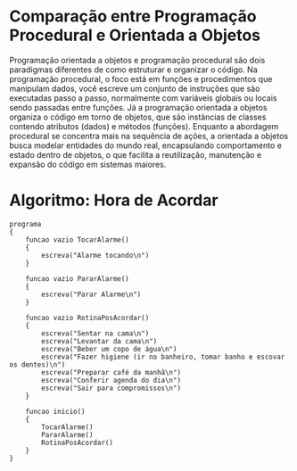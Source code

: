 # Comparação entre Programação Procedural e Orientada a Objetos

Programação orientada a objetos e programação procedural são dois paradigmas diferentes de como estruturar e organizar o código. Na programação procedural, o foco está em funções e procedimentos que manipulam dados, você escreve um conjunto de instruções que são executadas passo a passo, normalmente com variáveis globais ou locais sendo passadas entre funções. Já a programação orientada a objetos organiza o código em torno de objetos, que são instâncias de classes contendo atributos (dados) e métodos (funções). Enquanto a abordagem procedural se concentra mais na sequência de ações, a orientada a objetos busca modelar entidades do mundo real, encapsulando comportamento e estado dentro de objetos, o que facilita a reutilização, manutenção e expansão do código em sistemas maiores.


# Algoritmo: Hora de Acordar


```portugol
programa
{
    funcao vazio TocarAlarme()
    {
        escreva("Alarme tocando\n")
    }

    funcao vazio PararAlarme()
    {
        escreva("Parar Alarme\n")
    }

    funcao vazio RotinaPosAcordar()
    {
        escreva("Sentar na cama\n")
        escreva("Levantar da cama\n")
        escreva("Beber um copo de água\n")
        escreva("Fazer higiene (ir no banheiro, tomar banho e escovar os dentes)\n")
        escreva("Preparar café da manhã\n")
        escreva("Conferir agenda do dia\n")
        escreva("Sair para compromissos\n")
    }

    funcao inicio()
    {
        TocarAlarme()
        PararAlarme()
        RotinaPosAcordar()
    }
}
